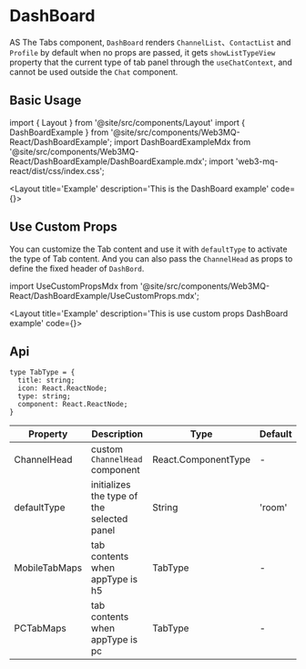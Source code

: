 # DashBoard
AS The Tabs component, `DashBoard` renders `ChannelList`、`ContactList` and `Profile` by default when no props are passed, it gets `showListTypeView` property that the current type of tab panel  through the `useChatContext`, and cannot be used outside the `Chat` component.

## Basic Usage

import { Layout } from '@site/src/components/Layout'
import { DashBoardExample } from '@site/src/components/Web3MQ-React/DashBoardExample';
import DashBoardExampleMdx from '@site/src/components/Web3MQ-React/DashBoardExample/DashBoardExample.mdx';
import 'web3-mq-react/dist/css/index.css';

<Layout
title='Example'
description='This is the DashBoard example'
code={<DashBoardExampleMdx />}>
<DashBoardExample />
</Layout>

## Use Custom Props
You can customize the Tab content and use it with `defaultType` to activate the type of Tab content. And you can also pass the `ChannelHead` as props to define the fixed header of `DashBord`.

import UseCustomPropsMdx from '@site/src/components/Web3MQ-React/DashBoardExample/UseCustomProps.mdx';

<Layout
title='Example'
description='This is use custom props DashBoard example'
code={<UseCustomPropsMdx />}>
<DashBoardExample type='custom' />
</Layout>

## Api

```tsx
type TabType = {
  title: string;
  icon: React.ReactNode;
  type: string;
  component: React.ReactNode;
}
```

| Property       | Description                            | Type               | Default |
| -------------- | -------------------------------------- | ------------------ | ------- |
| ChannelHead    | custom `ChannelHead` component         | React.ComponentType |   -     |
| defaultType    | initializes the type of the selected panel | String             | 'room'  |
| MobileTabMaps  | tab contents when appType is h5        | TabType            |   -     |
| PCTabMaps      | tab contents when appType is pc        | TabType            |   -     |